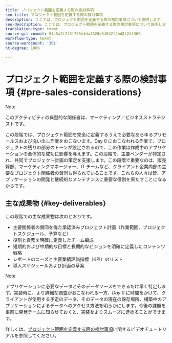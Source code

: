 ```yaml
---
title: プロジェクト範囲を定義する際の検討事項
seo-title: プロジェクト範囲を定義する際の検討事項
description: ここでは、プロジェクト範囲を定義する際の検討事項について説明します
seo-description: ここでは、プロジェクト範囲を定義する際の検討事項について説明します
translation-type: tm+mt
source-git-commit: 54c5a2f2f3f755e4da4028d54042f4bd8f2df369
workflow-type: tm+mt
source-wordcount: '301'
ht-degree: 100%

---
```



# プロジェクト範囲を定義する際の検討事項 {#pre-sales-considerations}

>[!NOTE]
>このアクティビティの典型的な関係者は、マーケティング／ビジネスストラテジストです。

この段階では、プロジェクト範囲を完全に定義するうえで必要なあらゆるプリセールスおよび洗い出し作業をおこないます。Day 0 におこなわれる作業で、プロジェクトの残りの部分のトーンが設定されるので、この作業は作成中のアプリケーションの全体的な成功に影響を与えます。この段階で、主要ベンダーが特定され、共同でプロジェクト計画の策定を支援します。この段階で重要なのは、販売幹部、マーケティングマネージャー、IT チームなど、クライアント企業内部の主要なプロジェクト関係者の賛同も得られていることです。これらの人々は皆、アプリケーションの開発と継続的なメンテナンスに重要な役割を果たすことになるからです。

## 主な成果物 {#key-deliverables}

この段階での主な成果物は次のとおりです。

* 主要関係者の賛同を得た承認済みプロジェクト計画（作業範囲、プロジェクトスケジュール、予算など）
* 役割と責務を明確に定義したチーム編成
* 短期的および中期的な目標と長期的なビジョンを明確に定義したコンテンツ戦略
* レポートのニーズと主要業績評価指標（KPI）のリスト
* 導入スケジュールおよび計画の草案

>[!NOTE]
>
>アプリケーションに必要なデータとそのデータソースをできるだけ早く特定します。実装時に、より詳細な調査がおこなわれる一方、*Day 0* に時間をかけて、クライアントが使用する予定のデータ、そのデータの現在の保存場所、構築中のアプリケーションによるデータへのアクセス方法を明らかにします。今後の課題を事前に開発チームに知らせておくと、実装をよりスムーズに進めることができます。

詳しくは、[プロジェクト範囲を定義する際の検討事項](https://helpx.adobe.com/jp/experience-manager/6-5/screens/using/project-considerations.html)に関するビデオチュートリアルを参照してください。
